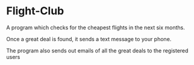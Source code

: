# Flight-Club

A program which checks for the cheapest flights in the next six months. 

Once a great deal is found, it sends a text message to your phone. 

The program also sends out emails of all the great deals to the registered users
